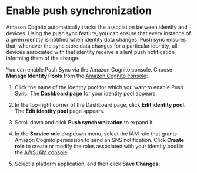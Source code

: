 # Enable push synchronization<a name="enable-push-synchronization"></a>

 Amazon Cognito automatically tracks the association between identity and devices\. Using the push sync feature, you can ensure that every instance of a given identity is notified when identity data changes\. Push sync ensures that, whenever the sync store data changes for a particular identity, all devices associated with that identity receive a silent push notification informing them of the change\. 

 You can enable Push Sync via the Amazon Cognito console\. Choose **Manage Identity Pools** from the [Amazon Cognito console](https://console.aws.amazon.com/cognito/home): 

1.  Click the name of the identity pool for which you want to enable Push Sync\. The **Dashboard page** for your identity pool appears\. 

1.  In the top\-right corner of the Dashboard page, click **Edit identity pool**\. The **Edit identity pool** page appears\. 

1.  Scroll down and click **Push synchronization** to expand it\. 

1.  In the **Service role** dropdown menu, select the IAM role that grants Amazon Cognito permission to send an SNS notification\. Click **Create role** to create or modify the roles associated with your identity pool in the [AWS IAM console](https://console.aws.amazon.com/iam/home)\. 

1.  Select a platform application, and then click **Save Changes**\. 